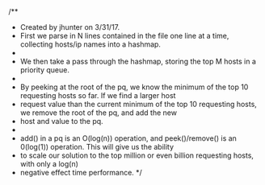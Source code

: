 /**
 * Created by jhunter on 3/31/17.
 * First we parse in N lines contained in the file one line at a time, collecting hosts/ip names into a hashmap.
 *
 * We then take a pass through the hashmap, storing the top M hosts in a priority queue.
 *
 * By peeking at the root of the pq, we know the minimum of the top 10 requesting hosts so far. If we find a larger host
 * request value than the current minimum of the top 10 requesting hosts, we remove the root of the pq, and add the new
 * host and value to the pq.
 *
 * add() in a pq is an O(log(n)) operation, and peek()/remove() is an 0(log(1)) operation. This will give us the ability
 * to scale our solution to the top million or even billion requesting hosts, with only a log(n)
 * negative effect time performance.
 */
